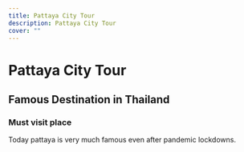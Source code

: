 ```yaml
---
title: Pattaya City Tour
description: Pattaya City Tour
cover: ""
---
```

# Pattaya City Tour
## Famous Destination in Thailand
### Must visit place

Today pattaya is very much famous even after pandemic lockdowns.